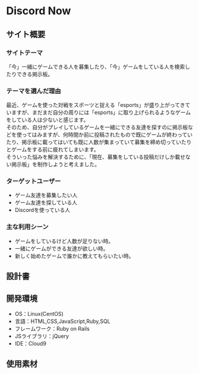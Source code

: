 # Discord Now

## サイト概要
### サイトテーマ
「今」一緒にゲームできる人を募集したり、「今」ゲームをしている人を検索したりできる掲示板。

### テーマを選んだ理由
最近、ゲームを使った対戦をスポーツと捉える「esports」が盛り上がってきていますが、まだまだ自分の周りには「esports」に取り上げられるようなゲームをしている人は少ないと感じます。  
そのため、自分がプレイしているゲームを一緒にできる友達を探すのに掲示板などを使ってはみますが、何時間か前に投稿されたもので既にゲームが終わっていたり、掲示板に載ってはいても既に人数が集まっていて募集を締め切っていたりとゲームをする前に疲れてしまいます。  
そういった悩みを解決するために、「現在、募集をしている投稿だけしか載せない掲示板」を制作しようと考えました。

### ターゲットユーザー
- ゲーム友達を募集したい人
- ゲーム友達を探している人
- Discordを使っている人

### 主な利用シーン
- ゲームをしているけど人数が足りない時。
- 一緒にゲームができる友達が欲しい時。
- 新しく始めたゲームで誰かに教えてもらいたい時。

## 設計書
<!--テーマを設定・提出する時点では不要です-->

## 開発環境
- OS：Linux(CentOS)
- 言語：HTML,CSS,JavaScript,Ruby,SQL
- フレームワーク：Ruby on Rails
- JSライブラリ：jQuery
- IDE：Cloud9

## 使用素材